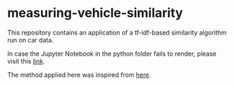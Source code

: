 # measuring-vehicle-similarity
This repository contains an application of a tf-idf-based similarity algorithm run on car data.

In case the Jupyter Notebook in the python folder fails to render, please visit this [link](https://nbviewer.jupyter.org/github/danieltimar/measuring-vehicle-similarity/blob/master/python/vehicle_similarity_comparison.ipynb). 

The method applied here was inspired from [here](https://bergvca.github.io/2017/10/14/super-fast-string-matching.html). 

